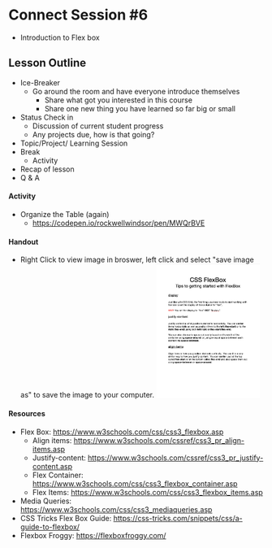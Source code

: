 # Connect Session #6

  * Introduction to Flex box

## Lesson Outline

  * Ice-Breaker
    * Go around the room and have everyone introduce themselves
      * Share what got you interested in this course
      * Share one new thing you have learned so far big or small
  * Status Check in
    * Discussion of current student progress
    * Any projects due, how is that going?
  * Topic/Project/ Learning Session
  * Break
    * Activity
  * Recap of lesson
  * Q & A

#### Activity

  * Organize the Table (again)
    * https://codepen.io/rockwellwindsor/pen/MWQrBVE

#### Handout

  * Right Click to view image in broswer, left click and select "save image as" to save the image to your computer.
    <img src="./handouts/flexbox_tips.png" width="204"/> 

#### Resources

  * Flex Box: https://www.w3schools.com/css/css3_flexbox.asp
    * Align items: https://www.w3schools.com/cssref/css3_pr_align-items.asp
    * Justify-content: https://www.w3schools.com/cssref/css3_pr_justify-content.asp
    * Flex Container:  https://www.w3schools.com/css/css3_flexbox_container.asp
    * Flex Items: https://www.w3schools.com/css/css3_flexbox_items.asp
  * Media Queries: https://www.w3schools.com/css/css3_mediaqueries.asp
  * CSS Tricks Flex Box Guide: https://css-tricks.com/snippets/css/a-guide-to-flexbox/
  * Flexbox Froggy: https://flexboxfroggy.com/
